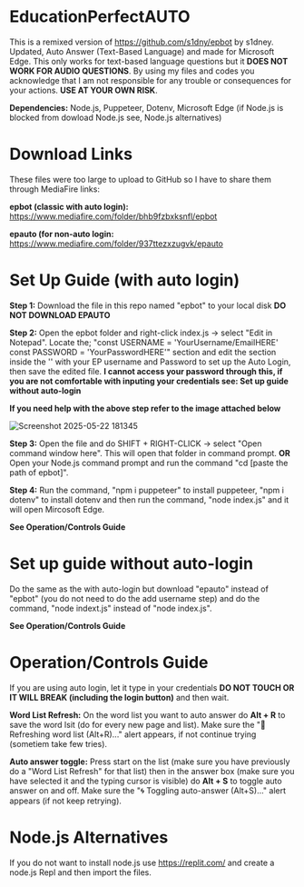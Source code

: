 # EducationPerfectAUTO
This is a remixed version of https://github.com/s1dny/epbot by s1dney. Updated, Auto Answer (Text-Based Language) and made for Microsoft Edge.
This only works for text-based language questions but it **DOES NOT WORK FOR AUDIO QUESTIONS**.
By using my files and codes you acknowledge that I am not responsible for any trouble or consequences for your actions. **USE AT YOUR OWN RISK**.

**Dependencies:** Node.js, Puppeteer, Dotenv, Microsoft Edge (if Node.js is blocked from dowload Node.js see, Node.js alternatives)

# Download Links

These files were too large to upload to GitHub so I have to share them through MediaFire links:

**epbot (classic with auto login):** https://www.mediafire.com/folder/bhb9fzbxksnfl/epbot

**epauto (for non-auto login:** https://www.mediafire.com/folder/937ttezxzugvk/epauto

# Set Up Guide (with auto login)

**Step 1:** Download the file in this repo named "epbot" to your local disk **DO NOT DOWNLOAD EPAUTO**

**Step 2:** Open the epbot folder and right-click index.js -> select "Edit in Notepad". Locate the; "const USERNAME = 'YourUsername/EmailHERE'
const PASSWORD = 'YourPasswordHERE'" section and edit the section inside the '' with your EP username and Password to set up the Auto Login, 
then save the edited file. **I cannot access your password through this, if you are not comfortable with inputing your credentials see: Set up 
guide without auto-login**

**If you need help with the above step refer to the image attached below**

![Screenshot 2025-05-22 181345](https://github.com/user-attachments/assets/64c3c39d-3e8d-4196-a4cf-93caf122dd71)

**Step 3:** Open the file and do SHIFT + RIGHT-CLICK -> select "Open command window here". This will open that folder in command prompt. **OR**
Open your Node.js command prompt and run the command "cd [paste the path of epbot]".

**Step 4:** Run the command, "npm i puppeteer" to install puppeteer, "npm i dotenv" to install dotenv and then run the command, "node index.js" 
and it will open Mircosoft Edge.

**See Operation/Controls Guide**

# Set up guide without auto-login

Do the same as the with auto-login but download "epauto" instead of "epbot" (you do not need to do the add username step) and do the command,
"node indext.js" instead of "node index.js".

**See Operation/Controls Guide**

# Operation/Controls Guide

If you are using auto login, let it type in your credentials **DO NOT TOUCH OR IT WILL BREAK (including the login button)** and then wait.

**Word List Refresh:** On the word list you want to auto answer do **Alt + R** to save the word lsit (do for every new page and list). Make
sure the "🔁 Refreshing word list (Alt+R)..." alert appears, if not continue trying (sometiem take few tries).

**Auto answer toggle:** Press start on the list (make sure you have previously do a "Word List Refresh" for that list) then in the answer
box (make sure you have selected it and the typing cursor is visible) do **Alt + S** to toggle auto answer on and off. Make sure the
"🌀 Toggling auto-answer (Alt+S)..." alert appears (if not keep retrying).

# Node.js Alternatives
If you do not want to install node.js use https://replit.com/ and create a node.js Repl and then import the files.

